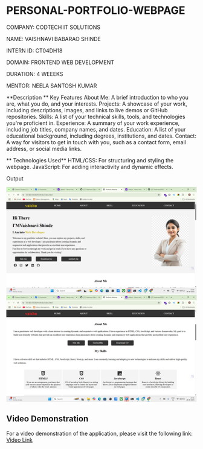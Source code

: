 # PERSONAL-PORTFOLIO-WEBPAGE
COMPANY: CODTECH IT SOLUTIONS

NAME: VAISHNAVI BABARAO SHINDE

INTERN ID: CT04DH18

DOMAIN: FRONTEND WEB DEVELOPMENT

DURATION: 4 WEEEKS

MENTOR: NEELA SANTOSH KUMAR
 
**Description **
Key Features
 About Me: A brief introduction to who you are, what you do, and your interests.
 Projects: A showcase of your work, including descriptions, images, and links to live demos or GitHub repositories.
 Skills: A list of your technical skills, tools, and technologies you're proficient in.
 Experience: A summary of your work experience, including job titles, company names, and dates.
 Education: A list of your educational background, including degrees, institutions, and dates.
 Contact: A way for visitors to get in touch with you, such as a contact form, email address, or social media links.
 
** Technologies Used**
HTML/CSS: For structuring and styling the webpage.
JavaScript: For adding interactivity and dynamic effects.


Output

![image alt](https://raw.githubusercontent.com/CTT-Vaishnavi/PERSONAL-PORTFOLIO-WEBPAGE/78a4126b91b93ece5defc520f703ed3ca41ccc58/Screenshot%202025-06-28%20171107.png)
![image alt](https://raw.githubusercontent.com/CTT-Vaishnavi/PERSONAL-PORTFOLIO-WEBPAGE/78a4126b91b93ece5defc520f703ed3ca41ccc58/Screenshot%202025-06-28%20171120.png)

## Video Demonstration
For a video demonstration of the application, please visit the following link: [Video Link](https://ctt-vaishnavi.github.io/INTERACTIVE-QUIZ-APPLICATION/)
